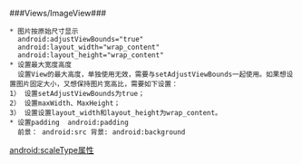 ###Views/ImageView###

	* 图片按原始尺寸显示
	  android:adjustViewBounds="true"
      android:layout_width="wrap_content"
      android:layout_height="wrap_content"
	* 设置最大宽度高度
	  设置View的最大高度，单独使用无效，需要与setAdjustViewBounds一起使用。如果想设置图片固定大小，又想保持图片宽高比，需要如下设置：
	1） 设置setAdjustViewBounds为true；
	2） 设置maxWidth、MaxHeight；
	3） 设置设置layout_width和layout_height为wrap_content。
	* 设置padding  android:padding
	  前景： android:src 背景: android:background
[android:scaleType属性](https://www.evernote.com/shard/s118/nl/12819723/9c5fa178-9f69-414f-9a00-9bf5e195ca66)
      
	  
